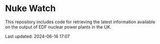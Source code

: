# Nuke Watch

This repository includes code for retrieving the latest information available on the output of EDF nuclear power plants in the UK.

Last updated: 2024-06-16 17:07